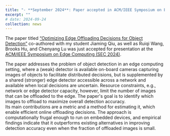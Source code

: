 ```yaml
---
title: "- **September 2024**: Paper accepted in ACM/IEEE Symposium on Edge Computing (SEC 2024)"
excerpt: ""
# date: 2024-09-24
collection: news
---
```

  
The paper titled [“Optimizing Edge Offloading Decisions for Object Detection”](https://doi.org/10.1109/SEC62691.2024.00021) co-authored with my student Jiaming Qiu, as well as Ruiqi Wang, Brooks Hu, and Chenyang Lu was just accepted for presentation at the [ACM/IEEE Symposium on Edge Computing (SEC 2024)](https://acm-ieee-sec.org/2024/).

The paper addresses the problem of object detection in an edge computing setting, where a (weak) detector is available on-board cameras capturing images of objects to facilitate distributed decisions, but is supplemented by a shared (stronger) edge detector accessible across a network and available when local decisions are uncertain.
Resource constraints, e.g., network or edge detector capacity, however, limit the number of images that can be offloaded to the edge. The paper's goal is to identify which images to offload to maximize overall detection accuracy.  
Its main contributions are a metric and a method for estimating it, which enable efficient online offloading decisions. 
The approach is computationally frugal enough to run on embedded devices, and empirical findings indicate that it outperforms existing alternatives in improving detection accuracy even when the fraction of offloaded images is small.